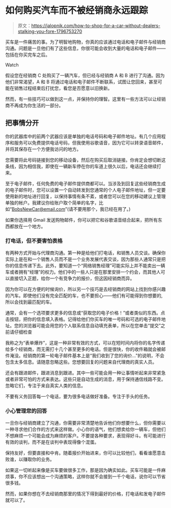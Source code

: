 # 如何购买汽车而不被经销商永远跟踪

> 原文：<https://jalopnik.com/how-to-shop-for-a-car-without-dealers-stalking-you-fore-1796753270>

买车是一件痛苦的事。为了明智地购物，你真的应该通过电话和电子邮件与经销商沟通。问题是一旦他们有了这些信息，你很可能会收到大量的电话和电子邮件——包括在你买完车之后。

Watch

假设您在经销商 C 处购买了一辆汽车，但已经与经销商 A 和 B 进行了沟通。因为他们非常渴望，A 和 B 将通过电话和电子邮件不断联系，试图让您回来，甚至可能在销售过程结束后打扰您，看您是否愿意以旧换新。

然而，有一些技巧可以做到这一点，并保持你的理智。这里有一些方法可以让经销商不再成为你生活的一部分。

## 把事情分开

你的武器库中的前两个武器应该是单独的电话号码和电子邮件地址。有几个应用程序和服务可以免费提供电话号码，但我使用谷歌语音，因为它可以转录语音邮件，并将其保存在一个方便我访问的地方。

您需要将此号码链接到您的移动设备，然后在购买后取消链接。你肯定会想切断这条线，因为相信我，即使在一辆新车停在你的车道上很久以后，电话还会继续打来。

至于电子邮件，任何免费的电子邮件提供商都可以。当涉及到回复这些经销商生成的电子邮件时，您可以设置一个自动转发到您通常的个人电子邮件地址，但一定要使用新的地址进行回复，以保持事情有条不紊，或者您可以在您的移动建议上管理单独的帐户。我建议你给账户取个简单的名字，比如“BobsNewCar@email.com”(请不要用那个，我已经在用了。)

如果你选择用 Gmail 发送购物邮件，你可以把它和谷歌语音结合起来，把所有东西都放在一个地方。

### 打电话，但不要害怕表格

有两种方式开始与代理商沟通。第一种是给他们打电话，和销售人员交谈。确保你实际上是在和一个销售人员而不是一个业务发展代表交谈，因为那些人通常只是把你的信息传递下去。此外，要知道一个“网络销售经理”可能实际上并不能卖出一辆车或者拥有“经理”的权力。他们中的一些人只是在那里安排一个约会，而其他人可以直接切入正题，给你一个有竞争力的报价，但这因经销商而异。

因为你可以在方便的时候询价，所以另一个技巧是去经销商的网站上找到你感兴趣的汽车。即使他们没有完全匹配的车，也不要担心——他们有可能得到你想要的,所以会找到最匹配的车。

通常，会有一个选项要求更多的信息或“获取您的电子价格！”或者类似的东西。点击按钮，把你的信息填入表格。记得给他们你买车的唯一号码和可选的电子邮件地址。您的浏览器可能会用您的个人联系信息自动填充表单，所以在您单击“提交”之前请仔细检查

我称之为“表单爆炸”，这是一种非常有效的方式，可以在短时间内将你的名字传递给多个经销商，而无需打十几个甚至更多的电话。但是很快，你的收件箱就会被邮件淹没。经销商的第一轮电子邮件基本上是“我们收到了您的询价…”的说明，不会包含太多信息。请随意忽略这些。您想要回复的问题来自代理商的真实人员。

还会有跟进邮件，跟进消息到跟进。其中一些可能会用一种让事情听起来非常紧急或者非常可怕的方式来表达。这些只是自动生成的消息，用于保持通信线路不变。忽略它们，专注于来自真实人类的信息。

不要有义务回答每一个电话，要为很多电话做好准备。专注于手头的任务。

### 小心管理您的回答

一旦你与经销商建立了沟通，你需要非常清楚地告诉他们你想要什么，但你需要以一种寻求他们合作的方式来这样做。小心你的语气，他们想卖给你一辆车，但他们不想麻烦一个可能会成为麻烦的客户。不要提各种要求，表现得好斗。有可能进行有效的谈判，而不是在谈判中表现得像个混蛋。

保持友好，但要直接和中肯。随着报价开始进来，你可以比较他们，看看谁愿意击败谁，以赚取你的业务。

如果这一切听起来像是买车要做很多工作，那是因为确实如此。买车可能是一件麻烦事，你不应该想出一个沟通策略，这样你就不会接到一千个电话，说你可以节省很多钱。

然而，如果你想在不去经销商那里的情况下得到最好的价格，打电话和发电子邮件就可以了。